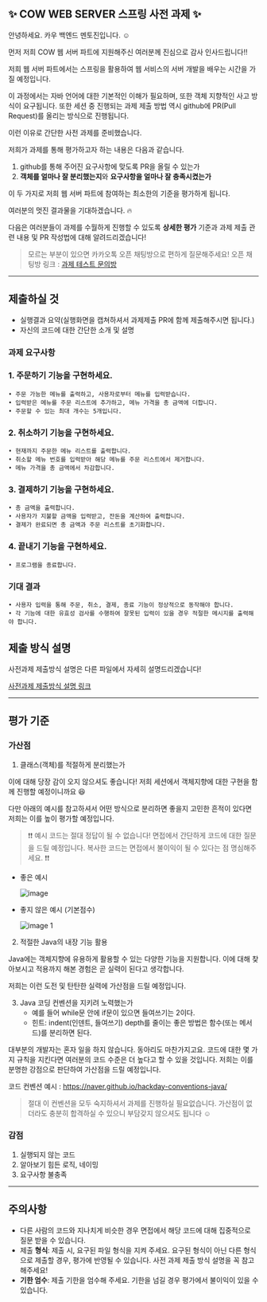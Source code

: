 ## ✨ COW WEB SERVER 스프링 사전 과제 ✨

안녕하세요. 카우 백엔드 멘토진입니다. ☺️

먼저 저희 COW 웹 서버 파트에 지원해주신 여러분께 진심으로 감사 인사드립니다!!

저희 웹 서버 파트에서는 스프링을 활용하여 웹 서비스의 서버 개발을 배우는 시간을 가질 예정입니다.

이 과정에서는 자바 언어에 대한 기본적인 이해가 필요하며, 또한 객체 지향적인 사고 방식이 요구됩니다.
또한 세션 중 진행되는 과제 제출 방법 역시 github에 PR(Pull Request)를 올리는 방식으로 진행됩니다.

이런 이유로 간단한 사전 과제를 준비했습니다.

저희가 과제를 통해 평가하고자 하는 내용은 다음과 같습니다.

1. github를 통해 주어진 요구사항에 맞도록 PR을 올릴 수 있는가
2. **객체를 얼마나 잘 분리했는지**와 **요구사항을 얼마나 잘 충족시켰는가**

이 두 가지로 저희 웹 서버 파트에 참여하는 최소한의 기준을 평가하게 됩니다.

여러분의 멋진 결과물을 기대하겠습니다. 🔥

다음은 여러분들이 과제를 수월하게 진행할 수 있도록 **상세한 평가** 기준과 과제 제출 관련 내용 및 PR 작성법에 대해 알려드리겠습니다!

> 모르는 부분이 있으면 카카오톡 오픈 채팅방으로 편하게 질문해주세요!
> 오픈 채팅방 링크 : [과제 테스트 문의방](https://open.kakao.com/o/gdrjguKg)

---

## 제출하실 것

- 실행결과 요약(실행화면을 캡쳐하셔서 과제제출 PR에 함께 제출해주시면 됩니다.)
- 자신의 코드에 대한 간단한 소개 및 설명

### 과제 요구사항

### 1. 주문하기 기능을 구현하세요.

	• 주문 가능한 메뉴를 출력하고, 사용자로부터 메뉴를 입력받습니다.
	• 입력받은 메뉴를 주문 리스트에 추가하고, 메뉴 가격을 총 금액에 더합니다.
	• 주문할 수 있는 최대 개수는 5개입니다.

### 2. 취소하기 기능을 구현하세요.

	• 현재까지 주문한 메뉴 리스트를 출력합니다.
	• 취소할 메뉴 번호를 입력받아 해당 메뉴를 주문 리스트에서 제거합니다.
	• 메뉴 가격을 총 금액에서 차감합니다.

### 3. 결제하기 기능을 구현하세요.

	• 총 금액을 출력합니다.
	• 사용자가 지불할 금액을 입력받고, 잔돈을 계산하여 출력합니다.
	• 결제가 완료되면 총 금액과 주문 리스트를 초기화합니다.

### 4. 끝내기 기능을 구현하세요.

	• 프로그램을 종료합니다.

### 기대 결과

	• 사용자 입력을 통해 주문, 취소, 결제, 종료 기능이 정상적으로 동작해야 합니다.
	• 각 기능에 대한 유효성 검사를 수행하여 잘못된 입력이 있을 경우 적절한 메시지를 출력해야 합니다.

## 제출 방식 설명

사전과제 제출방식 설명은 다른 파일에서 자세히 설명드리겠습니다!

[사전과제 제출방식 설명 링크](https://github.com/Hoya324/cow-assignment-coffee/blob/main/%EC%82%AC%EC%A0%84%EA%B3%BC%EC%A0%9C%20%EC%A0%9C%EC%B6%9C%EB%B0%A9%EC%8B%9D%20%EC%84%A4%EB%AA%85.md)

---

## 평가 기준

### 가산점

1. 클래스(객체)를 적절하게 분리했는가

이에 대해 당장 감이 오지 않으셔도 좋습니다! 저희 세션에서 객체지향에 대한 구현을 함께 진행할 예정이니까요 😆

다만 아래의 예시를 참고하셔서 어떤 방식으로 분리하면 좋을지 고민한 흔적이 있다면 저희는 이를 높이 평가할 예정입니다.

> ❗️❗️ 예시 코드는 절대 정답이 될 수 없습니다! 면접에서 간단하게 코드에 대한 질문을 드릴 예정입니다. 복사한 코드는 면접에서 불이익이 될 수 있다는 점 명심해주세요. ❗️❗️

- 좋은 예시

  ![image](https://github.com/user-attachments/assets/6de573f9-3eae-464d-ae50-88d6385bfd39)


- 좋지 않은 예시 (기본점수)

  ![image 1](https://github.com/user-attachments/assets/71eb7b72-0b58-441a-ad57-7bcfe071bb7d)


2. 적절한 Java의 내장 기능 활용

Java에는 객체지향에 유용하게 활용할 수 있는 다양한 기능을 지원합니다. 이에 대해 찾아보시고 적용까지 해본 경험은 곧 실력이 된다고 생각합니다.

저희는 이런 도전 및 탄탄한 실력에 가산점을 드릴 예정입니다.

3. Java 코딩 컨벤션을 지키려 노력했는가
    - 예를 들어 while문 안에 if문이 있으면 들여쓰기는 2이다.
    - 힌트: indent(인덴트, 들여쓰기) depth를 줄이는 좋은 방법은 함수(또는 메서드)를 분리하면 된다.

대부분의 개발자는 혼자 일을 하지 않습니다. 동아리도 마찬가지고요. 코드에 대한 몇 가지 규칙을 지킨다면 여러분의 코드 수준은 더 높다고 할 수 있을 것입니다.
저희는 이를 분명한 강점으로 판단하여 가산점을 드릴 예정입니다.

코드 컨벤션 예시 : https://naver.github.io/hackday-conventions-java/

> 절대 이 컨벤션을 모두 숙지하셔서 과제를 진행하실 필요없습니다. 가산점이 없더라도 충분히 합격하실 수 있으니 부담갖지 않으셔도 됩니다 ☺️

### 감점

1. 실행되지 않는 코드
2. 알아보기 힘든 로직, 네이밍
3. 요구사항 불충족

---

## 주의사항

- 다른 사람의 코드와 지나치게 비슷한 경우 면접에서 해당 코드에 대해 집중적으로 질문 받을 수 있습니다.
- 제출 **형식**: 제출 시, 요구된 파일 형식을 지켜 주세요. 요구된 형식이 아닌 다른 형식으로 제출할 경우, 평가에 반영될 수 있습니다. 사전 과제 제출 방식 설명을 꼭 참고해주세요!
- **기한 엄수**: 제출 기한을 엄수해 주세요. 기한을 넘길 경우 평가에서 불이익이 있을 수 있습니다.


